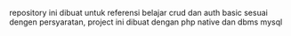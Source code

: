 repository ini dibuat untuk referensi belajar crud dan auth basic sesuai dengen persyaratan, project ini dibuat dengan php native dan dbms mysql
